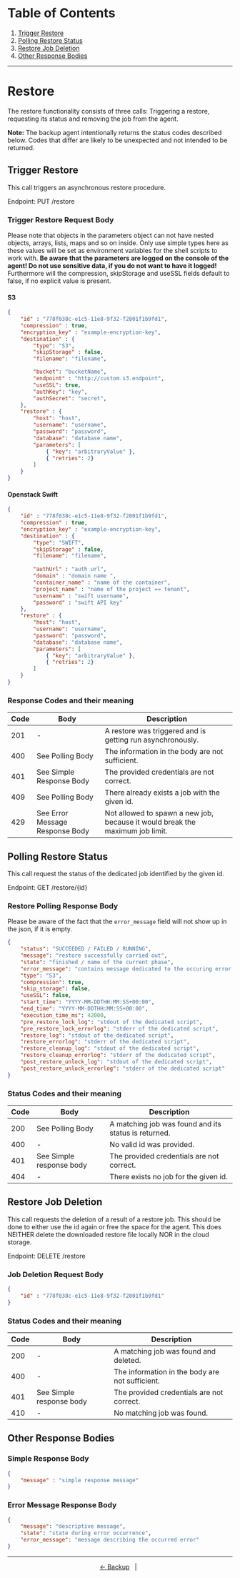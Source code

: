 # Table of Contents

1. [Trigger Restore](#trigger-restore)
2. [Polling Restore Status](#polling-restore-status)
3. [Restore Job Deletion](#restore-job-deletion)
4. [Other Response Bodies](#other-response-bodies)

---

# Restore #
The restore functionality consists of three calls: Triggering a restore, requesting its status and removing the job from the agent.

**Note:**
The backup agent intentionally returns the status codes described below. Codes that differ are likely to be unexpected and not intended to be returned.

## Trigger Restore ##
This call triggers an asynchronous restore procedure. 

Endpoint: PUT /restore

### Trigger Restore Request Body ###

Please note that objects in the parameters object can not have nested objects, arrays, lists, maps and so on inside. Only use simple types here as these values will be set as environment variables for the shell scripts to work with. **Be aware that the parameters are logged on the console of the agent! Do not use sensitive data, if you do not want to have it logged!**
Furthermore will the compression, skipStorage and useSSL fields default to false, if no explicit value is present.

#### S3
```json
{
    "id" : "778f038c-e1c5-11e8-9f32-f2801f1b9fd1",
    "compression" : true,
    "encryption_key" : "example-encryption-key",
    "destination" : {
        "type": "S3",
        "skipStorage" : false,
        "filename": "filename",

        "bucket": "bucketName",
        "endpoint" : "http://custom.s3.endpoint",
        "useSSL": true,
        "authKey": "key",
        "authSecret": "secret",
    },
    "restore" : {
        "host": "host",
        "username": "username",
        "password": "password",
        "database": "database name",
        "parameters": [
            { "key": "arbitraryValue" },
            { "retries": 2}
        ]
    }
}
```
#### Openstack Swift
```json
{
    "id" : "778f038c-e1c5-11e8-9f32-f2801f1b9fd1",
    "compression" : true,
    "encryption_key" : "example-encryption-key",
    "destination" : {
        "type": "SWIFT",
        "skipStorage" : false,
        "filename": "filename",
        
        "authUrl" : "auth url",
        "domain" : "domain name ",
        "container_name" : "name of the container",
        "project_name" : "name of the project == tenant",
        "username" : "swift username",
        "password" : "swift API key"
    },
    "restore" : {
        "host": "host",
        "username": "username",
        "password": "password",
        "database": "database name",
        "parameters": [
            { "key": "arbitraryValue" },
            { "retries": 2}
        ]
    }
}
```

### Response Codes and their meaning ###

| Code | Body | Description |
| --- | --- | --- |
| 201 | - | A restore was triggered and is getting run asynchronously. |
| 400| See Polling Body| The information in the body are not sufficient. |
| 401| See Simple Response Body | The provided credentials are not correct. |
| 409 | See Polling Body| There already exists a job with the given id.|
| 429 | See Error Message Response Body| Not allowed to spawn a new job, because it would break the maximum job limit.|


## Polling Restore Status ##
This call request the status of the dedicated job identified by the given id.

Endpoint: GET /restore/{id}

### Restore Polling Response Body ###
Please be aware of the fact that the ``error_message`` field will not show up in the json, if it is empty. 

```json
{
    "status": "SUCCEEDED / FAILED / RUNNING",
    "message": "restore successfully carried out",
    "state": "finished / name of the current phase",
    "error_message": "contains message dedicated to the occuring error, will not show up if empty",
    "type": "S3",
    "compression": true,
    "skip_storage": false,
    "useSSL": false,
    "start_time": "YYYY-MM-DDTHH:MM:SS+00:00",
    "end_time": "YYYY-MM-DDTHH:MM:SS+00:00",
    "execution_time_ms": 42000,
    "pre_restore_lock_log": "stdout of the dedicated script",
    "pre_restore_lock_errorlog": "stderr of the dedicated script",
    "restore_log": "stdout of the dedicated script",
    "restore_errorlog": "stderr of the dedicated script",
    "restore_cleanup_log": "stdout of the dedicated script",
    "restore_cleanup_errorlog": "stderr of the dedicated script",
    "post_restore_unlock_log": "stdout of the dedicated script",
    "post_restore_unlock_errorlog": "stderr of the dedicated script"
}
```


### Status Codes and their meaning ###

| Code | Body | Description |
| --- | --- | --- |
| 200 | See Polling Body | A matching job was found and its status is returned. |
| 400| - | No valid id was provided. |
| 401| See Simple response body| The provided credentials are not correct. |
| 404 | - | There exists no job for the given id.|


## Restore Job Deletion ##
This call requests the deletion of a result of a restore job. This should be done to either use the id again or free the space for the agent. This does NEITHER delete the downloaded restore file locally NOR in the cloud storage.

Endpoint: DELETE /restore

### Job Deletion Request Body ###

```json
{
	"id" : "778f038c-e1c5-11e8-9f32-f2801f1b9fd1"
}
```

### Status Codes and their meaning ###

| Code | Body | Description |
| --- | --- | --- |
| 200 | - | A matching job was found and deleted. |
| 400| - | The information in the body are not sufficient. |
| 401| See Simple response body| The provided credentials are not correct. |
| 410 | - | No matching job was found.|



## Other Response Bodies ##


### Simple Response Body ###
```json
{
    "message" : "simple response message"
}
```

### Error Message Response Body ###
```json
{
    "message": "descriptive message",
    "state": "state during error occurrence",
    "error_message": "message describing the occurred error"
}
```

---

<p align="center">
    <span ><a href="./backup.md"><- Backup</a></span>
	    <span>&nbsp; | &nbsp;</span> 
</p>
